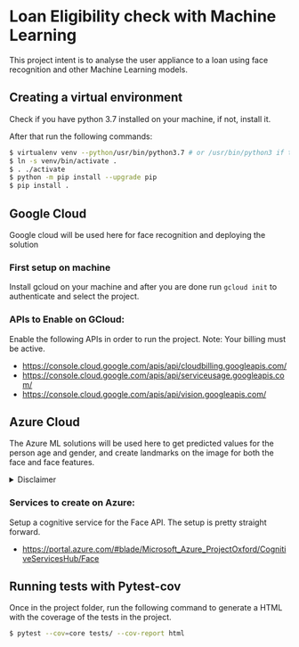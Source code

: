 # Loan Eligibility check with Machine Learning

This project intent is to analyse the user appliance to a loan using face recognition and other Machine Learning models.

## Creating a virtual environment

Check if you have python 3.7 installed on your machine, if not, install it.

After that run the following commands:

```sh
$ virtualenv venv --python/usr/bin/python3.7 # or /usr/bin/python3 if that's the only python you have
$ ln -s venv/bin/activate .
$ . ./activate
$ python -m pip install --upgrade pip
$ pip install .
```

## Google Cloud <img src="https://www.gstatic.com/devrel-devsite/prod/v0e0f589edd85502a40d78d7d0825db8ea5ef3b99ab4070381ee86977c9168730/cloud/images/favicons/onecloud/favicon.ico" width="16" height="16">

Google cloud will be used here for face recognition and deploying the solution

### First setup on machine

Install gcloud on your machine and after you are done run `gcloud init` to authenticate and select the project.

### APIs to Enable on GCloud:

Enable the following APIs in order to run the project. Note: Your billing must be active.

- https://console.cloud.google.com/apis/api/cloudbilling.googleapis.com/
- https://console.cloud.google.com/apis/api/serviceusage.googleapis.com/
- https://console.cloud.google.com/apis/api/vision.googleapis.com/


## Azure Cloud <img src="https://upload.wikimedia.org/wikipedia/commons/thumb/f/fa/Microsoft_Azure.svg/1200px-Microsoft_Azure.svg.png" width="16" height="16">

The Azure ML solutions will be used here to get predicted values for the person age and gender, and create landmarks on the image for both the face and face features.

<details>
  <summary>Disclaimer</summary>
    I know that Azure could be used here for face recognition instead of GCLoud, but I wanted to use both clouds, so I split the duty. If you want you can easily remove the GCloud integration and keep using only the Azure one.
</details>

### Services to create on Azure:

Setup a cognitive service for the Face API. The setup is pretty straight forward.

- https://portal.azure.com/#blade/Microsoft_Azure_ProjectOxford/CognitiveServicesHub/Face


## Running tests with Pytest-cov

Once in the project folder, run the following command to generate a HTML with the coverage of the tests in the project.

```sh
$ pytest --cov=core tests/ --cov-report html
```